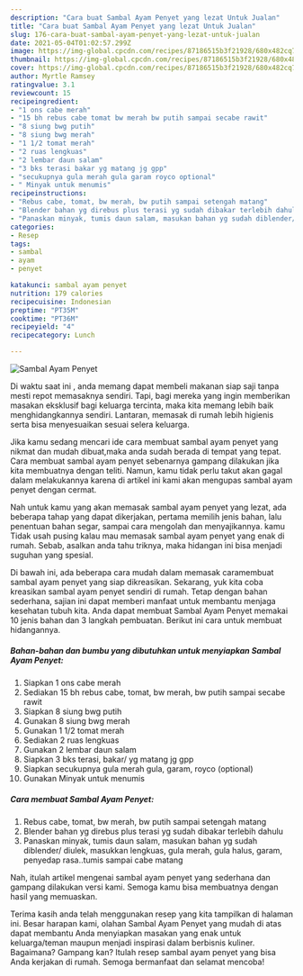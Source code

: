 ```yaml
---
description: "Cara buat Sambal Ayam Penyet yang lezat Untuk Jualan"
title: "Cara buat Sambal Ayam Penyet yang lezat Untuk Jualan"
slug: 176-cara-buat-sambal-ayam-penyet-yang-lezat-untuk-jualan
date: 2021-05-04T01:02:57.299Z
image: https://img-global.cpcdn.com/recipes/87186515b3f21928/680x482cq70/sambal-ayam-penyet-foto-resep-utama.jpg
thumbnail: https://img-global.cpcdn.com/recipes/87186515b3f21928/680x482cq70/sambal-ayam-penyet-foto-resep-utama.jpg
cover: https://img-global.cpcdn.com/recipes/87186515b3f21928/680x482cq70/sambal-ayam-penyet-foto-resep-utama.jpg
author: Myrtle Ramsey
ratingvalue: 3.1
reviewcount: 15
recipeingredient:
- "1 ons cabe merah"
- "15 bh rebus cabe tomat bw merah bw putih sampai secabe rawit"
- "8 siung bwg putih"
- "8 siung bwg merah"
- "1 1/2 tomat merah"
- "2 ruas lengkuas"
- "2 lembar daun salam"
- "3 bks terasi bakar yg matang jg gpp"
- "secukupnya gula merah gula garam royco optional"
- " Minyak untuk menumis"
recipeinstructions:
- "Rebus cabe, tomat, bw merah, bw putih sampai setengah matang"
- "Blender bahan yg direbus plus terasi yg sudah dibakar terlebih dahulu"
- "Panaskan minyak, tumis daun salam, masukan bahan yg sudah diblender/ diulek, masukkan lengkuas, gula merah, gula halus, garam, penyedap rasa..tumis sampai cabe matang"
categories:
- Resep
tags:
- sambal
- ayam
- penyet

katakunci: sambal ayam penyet 
nutrition: 179 calories
recipecuisine: Indonesian
preptime: "PT35M"
cooktime: "PT36M"
recipeyield: "4"
recipecategory: Lunch

---
```



![Sambal Ayam Penyet](https://img-global.cpcdn.com/recipes/87186515b3f21928/680x482cq70/sambal-ayam-penyet-foto-resep-utama.jpg)

Di waktu  saat ini , anda memang dapat membeli makanan siap saji tanpa mesti repot memasaknya sendiri. Tapi, bagi mereka yang ingin memberikan masakan eksklusif bagi keluarga tercinta, maka kita memang lebih baik menghidangkannya sendiri. Lantaran, memasak di rumah lebih higienis serta bisa menyesuaikan sesuai selera keluarga.

Jika kamu sedang mencari ide cara membuat sambal ayam penyet yang nikmat dan mudah dibuat,maka anda sudah berada di tempat yang tepat. Cara membuat sambal ayam penyet  sebenarnya gampang dilakukan jika kita membuatnya dengan teliti. Namun, kamu tidak perlu takut akan gagal dalam melakukannya 
karena di artikel ini kami akan mengupas sambal ayam penyet dengan cermat.  



Nah untuk kamu yang akan memasak sambal ayam penyet yang lezat, ada beberapa tahap yang dapat dikerjakan, pertama memilih jenis bahan, lalu penentuan bahan segar, sampai cara mengolah dan menyajikannya. kamu Tidak usah pusing kalau mau memasak sambal ayam penyet yang enak di rumah. Sebab, asalkan anda  tahu triknya, maka hidangan ini bisa menjadi suguhan yang spesial.

Di bawah ini, ada beberapa cara mudah dalam memasak caramembuat sambal ayam penyet yang siap dikreasikan. Sekarang, yuk kita coba kreasikan sambal ayam penyet sendiri di rumah. Tetap dengan bahan sederhana, sajian ini dapat memberi manfaat untuk membantu menjaga kesehatan tubuh kita. Anda dapat membuat Sambal Ayam Penyet memakai 10 jenis bahan dan 3 langkah pembuatan. Berikut ini cara untuk membuat hidangannya.

<!--inarticleads1-->

##### Bahan-bahan dan bumbu yang dibutuhkan untuk menyiapkan Sambal Ayam Penyet:

1. Siapkan 1 ons cabe merah
1. Sediakan 15 bh rebus cabe, tomat, bw merah, bw putih sampai secabe rawit
1. Siapkan 8 siung bwg putih
1. Gunakan 8 siung bwg merah
1. Gunakan 1 1/2 tomat merah
1. Sediakan 2 ruas lengkuas
1. Gunakan 2 lembar daun salam
1. Siapkan 3 bks terasi, bakar/ yg matang jg gpp
1. Siapkan secukupnya gula merah gula, garam, royco (optional)
1. Gunakan  Minyak untuk menumis




<!--inarticleads2-->

##### Cara membuat Sambal Ayam Penyet:

1. Rebus cabe, tomat, bw merah, bw putih sampai setengah matang
1. Blender bahan yg direbus plus terasi yg sudah dibakar terlebih dahulu
1. Panaskan minyak, tumis daun salam, masukan bahan yg sudah diblender/ diulek, masukkan lengkuas, gula merah, gula halus, garam, penyedap rasa..tumis sampai cabe matang




Nah, itulah artikel mengenai  sambal ayam penyet  yang sederhana dan gampang dilakukan versi kami. Semoga kamu bisa membuatnya dengan hasil yang memuaskan. 

Terima kasih anda telah menggunakan resep yang kita tampilkan di halaman ini. Besar harapan kami, olahan  Sambal Ayam Penyet yang mudah di atas dapat membantu Anda menyiapkan masakan yang enak untuk keluarga/teman maupun menjadi inspirasi dalam berbisnis kuliner. Bagaimana? Gampang kan? Itulah resep sambal ayam penyet yang bisa Anda kerjakan di rumah. Semoga bermanfaat dan selamat mencoba!

